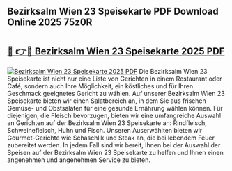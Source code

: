 ## Bezirksalm Wien 23 Speisekarte PDF Download Online 2025 75z0R

# <h2><a href="http://gc5oubb.nevu.top/?p=Bezirksalm+Wien+23+Speisekarte">🔗 👉🔴 Bezirksalm Wien 23 Speisekarte 2025 PDF</a></h2>

[![Bezirksalm Wien 23 Speisekarte 2025 PDF](https://i.imgur.com/dBaPXMq.png)](http://gc5oubb.nevu.top/?p=Bezirksalm+Wien+23+Speisekarte)
Die Bezirksalm Wien 23 Speisekarte ist nicht nur eine Liste von Gerichten in einem Restaurant oder Café, sondern auch Ihre Möglichkeit, ein köstliches und für Ihren Geschmack geeignetes Gericht zu wählen. Auf unserer Bezirksalm Wien 23 Speisekarte bieten wir einen Salatbereich an, in dem Sie aus frischen Gemüse- und Obstsalaten für eine gesunde Ernährung wählen können. Für diejenigen, die Fleisch bevorzugen, bieten wir eine umfangreiche Auswahl an Gerichten auf der Bezirksalm Wien 23 Speisekarte an: Rindfleisch, Schweinefleisch, Huhn und Fisch. Unseren Auserwählten bieten wir Gourmet-Gerichte wie Schaschlik und Steak an, die bei lebendem Feuer zubereitet werden. In jedem Fall sind wir bereit, Ihnen bei der Auswahl der Speisen auf der Bezirksalm Wien 23 Speisekarte zu helfen und Ihnen einen angenehmen und angenehmen Service zu bieten.
